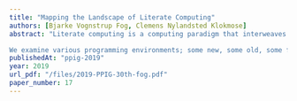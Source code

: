```yaml
---
title: "Mapping the Landscape of Literate Computing"
authors: [Bjarke Vognstrup Fog, Clemens Nylandsted Klokmose]
abstract: "Literate computing is a computing paradigm that interweaves executable code with more conventional media such as prose, images, and video. It has recently seen uptake particularly in the data science community with tools such as Jupyter Notebook, which is an open source system inspired by Mathematica notebooks. These Mathematica-inspired tools are often referred to as computational notebooks. We, however, argue that computational notebooks are just a special case of literate computing tools and that there is an uncharted design space for computing tools that dissolves the traditional distinction between programming and using computers, but also between using and developing software tools.

We examine various programming environments; some new, some old, some fully developed, some research prototypes. By looking at how we got here—the history—and the challenges identified in the research so far, we analyze the environments through a range of themes, such as purpose, user community, system metaphor, malleability, etc. We conclude with a discussion of design considerations for future literate computing environments."
publishedAt: "ppig-2019"
year: 2019
url_pdf: "/files/2019-PPIG-30th-fog.pdf"
paper_number: 17
---
```

